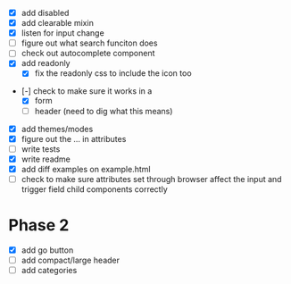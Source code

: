- [x] add disabled
- [x] add clearable mixin
- [x] listen for input change
- [ ] figure out what search funciton does
- [ ] check out autocomplete component
- [x] add readonly
  - [x] fix the readonly css to include the icon too
- [-] check to make sure it works in a
  - [x] form
  - [ ] header (need to dig what this means)
- [x] add themes/modes
- [x] figure out the ... in attributes
- [ ] write tests
- [x] write readme
- [x] add diff examples on example.html
- [ ] check to make sure attributes set through browser affect the input and trigger field child components correctly

# Phase 2
- [x] add go button
- [ ] add compact/large header
- [ ] add categories